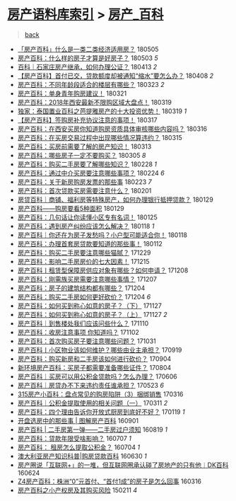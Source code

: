 [房产语料库索引](../../README.md)  > [房产_百科](房产_百科.md)
====
> [back](../README.md)

- [「房产百科」什么是一类二类经济适用房？](http://jkwz.applinzi.com/ittc/7099586050718696459.html#%E3%80%8C%E6%88%BF%E4%BA%A7%E7%99%BE%E7%A7%91%E3%80%8D%E4%BB%80%E4%B9%88%E6%98%AF%E4%B8%80%E7%B1%BB%E4%BA%8C%E7%B1%BB%E7%BB%8F%E6%B5%8E%E9%80%82%E7%94%A8%E6%88%BF%EF%BC%9F) 180505  
- [房产百科：什么样的房子才算是好房子？](http://jkwz.applinzi.com/ittc/7098933009808098321.html#%E6%88%BF%E4%BA%A7%E7%99%BE%E7%A7%91%EF%BC%9A%E4%BB%80%E4%B9%88%E6%A0%B7%E7%9A%84%E6%88%BF%E5%AD%90%E6%89%8D%E7%AE%97%E6%98%AF%E5%A5%BD%E6%88%BF%E5%AD%90%EF%BC%9F) 180503 *5* 
- [百科｜石家庄房产继承，如何办理公证？](http://jkwz.applinzi.com/ittc/7091316703755764746.html#%E7%99%BE%E7%A7%91%EF%BD%9C%E7%9F%B3%E5%AE%B6%E5%BA%84%E6%88%BF%E4%BA%A7%E7%BB%A7%E6%89%BF%EF%BC%8C%E5%A6%82%E4%BD%95%E5%8A%9E%E7%90%86%E5%85%AC%E8%AF%81%EF%BC%9F) 180413 *2* 
- [【房产百科】首付已交，贷款额度却被通知“缩水”要怎么办？](http://jkwz.applinzi.com/ittc/7089551574022226961.html#%E3%80%90%E6%88%BF%E4%BA%A7%E7%99%BE%E7%A7%91%E3%80%91%E9%A6%96%E4%BB%98%E5%B7%B2%E4%BA%A4%EF%BC%8C%E8%B4%B7%E6%AC%BE%E9%A2%9D%E5%BA%A6%E5%8D%B4%E8%A2%AB%E9%80%9A%E7%9F%A5%E2%80%9C%E7%BC%A9%E6%B0%B4%E2%80%9D%E8%A6%81%E6%80%8E%E4%B9%88%E5%8A%9E%EF%BC%9F) 180408 *2* 
- [房产百科：不同年龄段适合的楼层有哪些？](http://jkwz.applinzi.com/ittc/7083670316041896966.html#%E6%88%BF%E4%BA%A7%E7%99%BE%E7%A7%91%EF%BC%9A%E4%B8%8D%E5%90%8C%E5%B9%B4%E9%BE%84%E6%AE%B5%E9%80%82%E5%90%88%E7%9A%84%E6%A5%BC%E5%B1%82%E6%9C%89%E5%93%AA%E4%BA%9B%EF%BC%9F) 180323 *2* 
- [房产百科：单身青年购房建议！](http://jkwz.applinzi.com/ittc/7082863528543536139.html#%E6%88%BF%E4%BA%A7%E7%99%BE%E7%A7%91%EF%BC%9A%E5%8D%95%E8%BA%AB%E9%9D%92%E5%B9%B4%E8%B4%AD%E6%88%BF%E5%BB%BA%E8%AE%AE%EF%BC%81) 180321  
- [房产百科：2018年西安最新不限购区域大盘点！](http://jkwz.applinzi.com/ittc/7082215146611278855.html#%E6%88%BF%E4%BA%A7%E7%99%BE%E7%A7%91%EF%BC%9A2018%E5%B9%B4%E8%A5%BF%E5%AE%89%E6%9C%80%E6%96%B0%E4%B8%8D%E9%99%90%E8%B4%AD%E5%8C%BA%E5%9F%9F%E5%A4%A7%E7%9B%98%E7%82%B9%EF%BC%81) 180319  
- [独家：泰国置业百科之芭提雅房产的十大投资优势！](http://jkwz.applinzi.com/ittc/7082185232730293254.html#%E7%8B%AC%E5%AE%B6%EF%BC%9A%E6%B3%B0%E5%9B%BD%E7%BD%AE%E4%B8%9A%E7%99%BE%E7%A7%91%E4%B9%8B%E8%8A%AD%E6%8F%90%E9%9B%85%E6%88%BF%E4%BA%A7%E7%9A%84%E5%8D%81%E5%A4%A7%E6%8A%95%E8%B5%84%E4%BC%98%E5%8A%BF%EF%BC%81) 180319 *1* 
- [【房产百科】签购房补充协议注意的事项！](http://jkwz.applinzi.com/ittc/7081422803654149126.html#%E3%80%90%E6%88%BF%E4%BA%A7%E7%99%BE%E7%A7%91%E3%80%91%E7%AD%BE%E8%B4%AD%E6%88%BF%E8%A1%A5%E5%85%85%E5%8D%8F%E8%AE%AE%E6%B3%A8%E6%84%8F%E7%9A%84%E4%BA%8B%E9%A1%B9%EF%BC%81) 180317  
- [房产百科：在西安买房你知道购房资质具体审核哪些内容吗？](http://jkwz.applinzi.com/ittc/7081062230122824721.html#%E6%88%BF%E4%BA%A7%E7%99%BE%E7%A7%91%EF%BC%9A%E5%9C%A8%E8%A5%BF%E5%AE%89%E4%B9%B0%E6%88%BF%E4%BD%A0%E7%9F%A5%E9%81%93%E8%B4%AD%E6%88%BF%E8%B5%84%E8%B4%A8%E5%85%B7%E4%BD%93%E5%AE%A1%E6%A0%B8%E5%93%AA%E4%BA%9B%E5%86%85%E5%AE%B9%E5%90%97%EF%BC%9F) 180316  
- [房产百科：在买房交易过程中出现哪些情况算违约？](http://jkwz.applinzi.com/ittc/7080798293758313478.html#%E6%88%BF%E4%BA%A7%E7%99%BE%E7%A7%91%EF%BC%9A%E5%9C%A8%E4%B9%B0%E6%88%BF%E4%BA%A4%E6%98%93%E8%BF%87%E7%A8%8B%E4%B8%AD%E5%87%BA%E7%8E%B0%E5%93%AA%E4%BA%9B%E6%83%85%E5%86%B5%E7%AE%97%E8%BF%9D%E7%BA%A6%EF%BC%9F) 180315  
- [房产百科：买房前需要了解的房产知识！](http://jkwz.applinzi.com/ittc/7079931474101142544.html#%E6%88%BF%E4%BA%A7%E7%99%BE%E7%A7%91%EF%BC%9A%E4%B9%B0%E6%88%BF%E5%89%8D%E9%9C%80%E8%A6%81%E4%BA%86%E8%A7%A3%E7%9A%84%E6%88%BF%E4%BA%A7%E7%9F%A5%E8%AF%86%EF%BC%81) 180313  
- [房产百科：哪些房子一定不要购买？](http://jkwz.applinzi.com/ittc/7076933704939471889.html#%E6%88%BF%E4%BA%A7%E7%99%BE%E7%A7%91%EF%BC%9A%E5%93%AA%E4%BA%9B%E6%88%BF%E5%AD%90%E4%B8%80%E5%AE%9A%E4%B8%8D%E8%A6%81%E8%B4%AD%E4%B9%B0%EF%BC%9F) 180305 *8* 
- [房产百科：购买二手房要了解哪些知识？](http://jkwz.applinzi.com/ittc/7075167807275009031.html#%E6%88%BF%E4%BA%A7%E7%99%BE%E7%A7%91%EF%BC%9A%E8%B4%AD%E4%B9%B0%E4%BA%8C%E6%89%8B%E6%88%BF%E8%A6%81%E4%BA%86%E8%A7%A3%E5%93%AA%E4%BA%9B%E7%9F%A5%E8%AF%86%EF%BC%9F) 180228 *1* 
- [房产百科：通过中介买房要注意哪些事项？](http://jkwz.applinzi.com/ittc/7073672668182479878.html#%E6%88%BF%E4%BA%A7%E7%99%BE%E7%A7%91%EF%BC%9A%E9%80%9A%E8%BF%87%E4%B8%AD%E4%BB%8B%E4%B9%B0%E6%88%BF%E8%A6%81%E6%B3%A8%E6%84%8F%E5%93%AA%E4%BA%9B%E4%BA%8B%E9%A1%B9%EF%BC%9F) 180224 *6* 
- [房产百科：关于新房购房发票的那些事](http://jkwz.applinzi.com/ittc/7073344923330151434.html#%E6%88%BF%E4%BA%A7%E7%99%BE%E7%A7%91%EF%BC%9A%E5%85%B3%E4%BA%8E%E6%96%B0%E6%88%BF%E8%B4%AD%E6%88%BF%E5%8F%91%E7%A5%A8%E7%9A%84%E9%82%A3%E4%BA%9B%E4%BA%8B) 180223 *7* 
- [房产百科：首次贷款买房需要注意什么？](http://jkwz.applinzi.com/ittc/7065134491012432907.html#%E6%88%BF%E4%BA%A7%E7%99%BE%E7%A7%91%EF%BC%9A%E9%A6%96%E6%AC%A1%E8%B4%B7%E6%AC%BE%E4%B9%B0%E6%88%BF%E9%9C%80%E8%A6%81%E6%B3%A8%E6%84%8F%E4%BB%80%E4%B9%88%EF%BC%9F) 180201  
- [房贷百科｜商铺、福利房等特殊房产，如何办理银行抵押贷款？](http://jkwz.applinzi.com/ittc/7063961840063611910.html#%E6%88%BF%E8%B4%B7%E7%99%BE%E7%A7%91%EF%BD%9C%E5%95%86%E9%93%BA%E3%80%81%E7%A6%8F%E5%88%A9%E6%88%BF%E7%AD%89%E7%89%B9%E6%AE%8A%E6%88%BF%E4%BA%A7%EF%BC%8C%E5%A6%82%E4%BD%95%E5%8A%9E%E7%90%86%E9%93%B6%E8%A1%8C%E6%8A%B5%E6%8A%BC%E8%B4%B7%E6%AC%BE%EF%BC%9F) 180129  
- [房产百科——购房要看5种面积](http://jkwz.applinzi.com/ittc/7063946404186031121.html#%E6%88%BF%E4%BA%A7%E7%99%BE%E7%A7%91%E2%80%94%E2%80%94%E8%B4%AD%E6%88%BF%E8%A6%81%E7%9C%8B5%E7%A7%8D%E9%9D%A2%E7%A7%AF) 180129  
- [房产百科：几句话让你读懂小区专有名词！](http://jkwz.applinzi.com/ittc/7062456822055568401.html#%E6%88%BF%E4%BA%A7%E7%99%BE%E7%A7%91%EF%BC%9A%E5%87%A0%E5%8F%A5%E8%AF%9D%E8%AE%A9%E4%BD%A0%E8%AF%BB%E6%87%82%E5%B0%8F%E5%8C%BA%E4%B8%93%E6%9C%89%E5%90%8D%E8%AF%8D%EF%BC%81) 180125  
- [房产百科：遇到房产纠纷应该怎么解决？](http://jkwz.applinzi.com/ittc/7059923329048118282.html#%E6%88%BF%E4%BA%A7%E7%99%BE%E7%A7%91%EF%BC%9A%E9%81%87%E5%88%B0%E6%88%BF%E4%BA%A7%E7%BA%A0%E7%BA%B7%E5%BA%94%E8%AF%A5%E6%80%8E%E4%B9%88%E8%A7%A3%E5%86%B3%EF%BC%9F) 180118 *1* 
- [房产百科｜你还在为房子发愁吗？小户型可能适合你！](http://jkwz.applinzi.com/ittc/7059879156030899216.html#%E6%88%BF%E4%BA%A7%E7%99%BE%E7%A7%91%EF%BD%9C%E4%BD%A0%E8%BF%98%E5%9C%A8%E4%B8%BA%E6%88%BF%E5%AD%90%E5%8F%91%E6%84%81%E5%90%97%EF%BC%9F%E5%B0%8F%E6%88%B7%E5%9E%8B%E5%8F%AF%E8%83%BD%E9%80%82%E5%90%88%E4%BD%A0%EF%BC%81) 180118  
- [房产百科：办理首套房贷款要知道的那些事！](http://jkwz.applinzi.com/ittc/7057735716442735622.html#%E6%88%BF%E4%BA%A7%E7%99%BE%E7%A7%91%EF%BC%9A%E5%8A%9E%E7%90%86%E9%A6%96%E5%A5%97%E6%88%BF%E8%B4%B7%E6%AC%BE%E8%A6%81%E7%9F%A5%E9%81%93%E7%9A%84%E9%82%A3%E4%BA%9B%E4%BA%8B%EF%BC%81) 180112  
- [房产百科：购买二手房要注意哪些猫腻？](http://jkwz.applinzi.com/ittc/7052559539780453393.html#%E6%88%BF%E4%BA%A7%E7%99%BE%E7%A7%91%EF%BC%9A%E8%B4%AD%E4%B9%B0%E4%BA%8C%E6%89%8B%E6%88%BF%E8%A6%81%E6%B3%A8%E6%84%8F%E5%93%AA%E4%BA%9B%E7%8C%AB%E8%85%BB%EF%BC%9F) 171229  
- [房产百科：影响二手房房价的七大因素！](http://jkwz.applinzi.com/ittc/7047293786877592592.html#%E6%88%BF%E4%BA%A7%E7%99%BE%E7%A7%91%EF%BC%9A%E5%BD%B1%E5%93%8D%E4%BA%8C%E6%89%8B%E6%88%BF%E6%88%BF%E4%BB%B7%E7%9A%84%E4%B8%83%E5%A4%A7%E5%9B%A0%E7%B4%A0%EF%BC%81) 171215  
- [房产百科丨租赁型保障房供应对象有哪些？如何申请？](http://jkwz.applinzi.com/ittc/7044852457908208657.html#%E6%88%BF%E4%BA%A7%E7%99%BE%E7%A7%91%E4%B8%A8%E7%A7%9F%E8%B5%81%E5%9E%8B%E4%BF%9D%E9%9A%9C%E6%88%BF%E4%BE%9B%E5%BA%94%E5%AF%B9%E8%B1%A1%E6%9C%89%E5%93%AA%E4%BA%9B%EF%BC%9F%E5%A6%82%E4%BD%95%E7%94%B3%E8%AF%B7%EF%BC%9F) 171208  
- [房产百科：刚需族买房需要注意哪些事情？](http://jkwz.applinzi.com/ittc/7044273746783765264.html#%E6%88%BF%E4%BA%A7%E7%99%BE%E7%A7%91%EF%BC%9A%E5%88%9A%E9%9C%80%E6%97%8F%E4%B9%B0%E6%88%BF%E9%9C%80%E8%A6%81%E6%B3%A8%E6%84%8F%E5%93%AA%E4%BA%9B%E4%BA%8B%E6%83%85%EF%BC%9F) 171207  
- [房产百科：房子的建筑结构都有哪些？](http://jkwz.applinzi.com/ittc/7043279204718740497.html#%E6%88%BF%E4%BA%A7%E7%99%BE%E7%A7%91%EF%BC%9A%E6%88%BF%E5%AD%90%E7%9A%84%E5%BB%BA%E7%AD%91%E7%BB%93%E6%9E%84%E9%83%BD%E6%9C%89%E5%93%AA%E4%BA%9B%EF%BC%9F) 171204  
- [房产百科：购买二手房如何更好砍价？](http://jkwz.applinzi.com/ittc/7043235273821914128.html#%E6%88%BF%E4%BA%A7%E7%99%BE%E7%A7%91%EF%BC%9A%E8%B4%AD%E4%B9%B0%E4%BA%8C%E6%89%8B%E6%88%BF%E5%A6%82%E4%BD%95%E6%9B%B4%E5%A5%BD%E7%A0%8D%E4%BB%B7%EF%BC%9F) 171204 *6* 
- [房产百科：如何买到称心如意的房子？（下）](http://jkwz.applinzi.com/ittc/7040626238933173265.html#%E6%88%BF%E4%BA%A7%E7%99%BE%E7%A7%91%EF%BC%9A%E5%A6%82%E4%BD%95%E4%B9%B0%E5%88%B0%E7%A7%B0%E5%BF%83%E5%A6%82%E6%84%8F%E7%9A%84%E6%88%BF%E5%AD%90%EF%BC%9F%EF%BC%88%E4%B8%8B%EF%BC%89) 171127  
- [房产百科：如何买到称心如意的房子？（上）](http://jkwz.applinzi.com/ittc/7040623954551637009.html#%E6%88%BF%E4%BA%A7%E7%99%BE%E7%A7%91%EF%BC%9A%E5%A6%82%E4%BD%95%E4%B9%B0%E5%88%B0%E7%A7%B0%E5%BF%83%E5%A6%82%E6%84%8F%E7%9A%84%E6%88%BF%E5%AD%90%EF%BC%9F%EF%BC%88%E4%B8%8A%EF%BC%89) 171127 *2* 
- [房产百科｜到售楼处我们应该问些什么？](http://jkwz.applinzi.com/ittc/7034383868277294097.html#%E6%88%BF%E4%BA%A7%E7%99%BE%E7%A7%91%EF%BD%9C%E5%88%B0%E5%94%AE%E6%A5%BC%E5%A4%84%E6%88%91%E4%BB%AC%E5%BA%94%E8%AF%A5%E9%97%AE%E4%BA%9B%E4%BB%80%E4%B9%88%EF%BC%9F) 171110  
- [房产百科：收房注意事项 你知道吗？](http://jkwz.applinzi.com/ittc/7031408668409594897.html#%E6%88%BF%E4%BA%A7%E7%99%BE%E7%A7%91%EF%BC%9A%E6%94%B6%E6%88%BF%E6%B3%A8%E6%84%8F%E4%BA%8B%E9%A1%B9+%E4%BD%A0%E7%9F%A5%E9%81%93%E5%90%97%EF%BC%9F) 171102  
- [房产百科：首次购买房子要注意哪些问题？](http://jkwz.applinzi.com/ittc/7030623047596377105.html#%E6%88%BF%E4%BA%A7%E7%99%BE%E7%A7%91%EF%BC%9A%E9%A6%96%E6%AC%A1%E8%B4%AD%E4%B9%B0%E6%88%BF%E5%AD%90%E8%A6%81%E6%B3%A8%E6%84%8F%E5%93%AA%E4%BA%9B%E9%97%AE%E9%A2%98%EF%BC%9F) 171031  
- [房产百科丨小区物业该如何维护？哪些由业主承担？](http://jkwz.applinzi.com/ittc/7015072653902349328.html#%E6%88%BF%E4%BA%A7%E7%99%BE%E7%A7%91%E4%B8%A8%E5%B0%8F%E5%8C%BA%E7%89%A9%E4%B8%9A%E8%AF%A5%E5%A6%82%E4%BD%95%E7%BB%B4%E6%8A%A4%EF%BC%9F%E5%93%AA%E4%BA%9B%E7%94%B1%E4%B8%9A%E4%B8%BB%E6%89%BF%E6%8B%85%EF%BC%9F) 170919  
- [房产百科：购买新房和二手房该如何进行砍价？](http://jkwz.applinzi.com/ittc/7009385962470376465.html#%E6%88%BF%E4%BA%A7%E7%99%BE%E7%A7%91%EF%BC%9A%E8%B4%AD%E4%B9%B0%E6%96%B0%E6%88%BF%E5%92%8C%E4%BA%8C%E6%89%8B%E6%88%BF%E8%AF%A5%E5%A6%82%E4%BD%95%E8%BF%9B%E8%A1%8C%E7%A0%8D%E4%BB%B7%EF%BC%9F) 170904  
- [新环境房产百科：买房子都需要准备哪些证件？](http://jkwz.applinzi.com/ittc/6997995242023027729.html#%E6%96%B0%E7%8E%AF%E5%A2%83%E6%88%BF%E4%BA%A7%E7%99%BE%E7%A7%91%EF%BC%9A%E4%B9%B0%E6%88%BF%E5%AD%90%E9%83%BD%E9%9C%80%E8%A6%81%E5%87%86%E5%A4%87%E5%93%AA%E4%BA%9B%E8%AF%81%E4%BB%B6%EF%BC%9F) 170804  
- [房产百科｜买房可以用公积金贷款吗？怎么办理？](http://jkwz.applinzi.com/ittc/6975986481188307973.html#%E6%88%BF%E4%BA%A7%E7%99%BE%E7%A7%91%EF%BD%9C%E4%B9%B0%E6%88%BF%E5%8F%AF%E4%BB%A5%E7%94%A8%E5%85%AC%E7%A7%AF%E9%87%91%E8%B4%B7%E6%AC%BE%E5%90%97%EF%BC%9F%E6%80%8E%E4%B9%88%E5%8A%9E%E7%90%86%EF%BC%9F) 170606  
- [房产百科｜房贷办不下来违约责任谁承担？](http://jkwz.applinzi.com/ittc/6970748619652072452.html#%E6%88%BF%E4%BA%A7%E7%99%BE%E7%A7%91%EF%BD%9C%E6%88%BF%E8%B4%B7%E5%8A%9E%E4%B8%8D%E4%B8%8B%E6%9D%A5%E8%BF%9D%E7%BA%A6%E8%B4%A3%E4%BB%BB%E8%B0%81%E6%89%BF%E6%8B%85%EF%BC%9F) 170523 *6* 
- [315房产小百科：盘点常见的购房陷阱（3）捆绑销售](http://jkwz.applinzi.com/ittc/6945551677041148932.html#315%E6%88%BF%E4%BA%A7%E5%B0%8F%E7%99%BE%E7%A7%91%EF%BC%9A%E7%9B%98%E7%82%B9%E5%B8%B8%E8%A7%81%E7%9A%84%E8%B4%AD%E6%88%BF%E9%99%B7%E9%98%B1%EF%BC%883%EF%BC%89%E6%8D%86%E7%BB%91%E9%94%80%E5%94%AE) 170316  
- [房产百科｜公积金提取使用的相关问题（一）](http://jkwz.applinzi.com/ittc/6943825296536110085.html#%E6%88%BF%E4%BA%A7%E7%99%BE%E7%A7%91%EF%BD%9C%E5%85%AC%E7%A7%AF%E9%87%91%E6%8F%90%E5%8F%96%E4%BD%BF%E7%94%A8%E7%9A%84%E7%9B%B8%E5%85%B3%E9%97%AE%E9%A2%98%EF%BC%88%E4%B8%80%EF%BC%89) 170311 *2* 
- [房产百科：四个理由告诉你开放式厨房到底好不好？](http://jkwz.applinzi.com/ittc/6924991575146103813.html#%E6%88%BF%E4%BA%A7%E7%99%BE%E7%A7%91%EF%BC%9A%E5%9B%9B%E4%B8%AA%E7%90%86%E7%94%B1%E5%91%8A%E8%AF%89%E4%BD%A0%E5%BC%80%E6%94%BE%E5%BC%8F%E5%8E%A8%E6%88%BF%E5%88%B0%E5%BA%95%E5%A5%BD%E4%B8%8D%E5%A5%BD%EF%BC%9F) 170119 *1* 
- [开盘选房中的那些事 | 图解房产百科](http://jkwz.applinzi.com/ittc/6872923050357556228.html#%E5%BC%80%E7%9B%98%E9%80%89%E6%88%BF%E4%B8%AD%E7%9A%84%E9%82%A3%E4%BA%9B%E4%BA%8B+%7C+%E5%9B%BE%E8%A7%A3%E6%88%BF%E4%BA%A7%E7%99%BE%E7%A7%91) 160901  
- [房产百科 | 二手房第一弹——二手房过户须知](http://jkwz.applinzi.com/ittc/6868093612843336708.html#%E6%88%BF%E4%BA%A7%E7%99%BE%E7%A7%91+%7C+%E4%BA%8C%E6%89%8B%E6%88%BF%E7%AC%AC%E4%B8%80%E5%BC%B9%E2%80%94%E2%80%94%E4%BA%8C%E6%89%8B%E6%88%BF%E8%BF%87%E6%88%B7%E9%A1%BB%E7%9F%A5) 160819 *1* 
- [房产百科：贷款年限受啥影响？](http://jkwz.applinzi.com/ittc/6852150061139756036.html#%E6%88%BF%E4%BA%A7%E7%99%BE%E7%A7%91%EF%BC%9A%E8%B4%B7%E6%AC%BE%E5%B9%B4%E9%99%90%E5%8F%97%E5%95%A5%E5%BD%B1%E5%93%8D%EF%BC%9F) 160707 *1* 
- [房产百科： 租房怎么提取公积金？](http://jkwz.applinzi.com/ittc/6850997019371635717.html#%E6%88%BF%E4%BA%A7%E7%99%BE%E7%A7%91%EF%BC%9A+%E7%A7%9F%E6%88%BF%E6%80%8E%E4%B9%88%E6%8F%90%E5%8F%96%E5%85%AC%E7%A7%AF%E9%87%91%EF%BC%9F) 160704 *1* 
- [澳大利亚房产知识科普|购房贷款百科](http://jkwz.applinzi.com/ittc/6849509176916837381.html#%E6%BE%B3%E5%A4%A7%E5%88%A9%E4%BA%9A%E6%88%BF%E4%BA%A7%E7%9F%A5%E8%AF%86%E7%A7%91%E6%99%AE%7C%E8%B4%AD%E6%88%BF%E8%B4%B7%E6%AC%BE%E7%99%BE%E7%A7%91) 160630 *1* 
- [房产圈说「互联网+」的一堆，但互联网圈承认碰了房地产的只有他︱DK百科](http://jkwz.applinzi.com/ittc/6847208511997740036.html#%E6%88%BF%E4%BA%A7%E5%9C%88%E8%AF%B4%E3%80%8C%E4%BA%92%E8%81%94%E7%BD%91%2B%E3%80%8D%E7%9A%84%E4%B8%80%E5%A0%86%EF%BC%8C%E4%BD%86%E4%BA%92%E8%81%94%E7%BD%91%E5%9C%88%E6%89%BF%E8%AE%A4%E7%A2%B0%E4%BA%86%E6%88%BF%E5%9C%B0%E4%BA%A7%E7%9A%84%E5%8F%AA%E6%9C%89%E4%BB%96%EF%B8%B1DK%E7%99%BE%E7%A7%91) 160624  
- [Z4房产百科：株洲“0”元首付、“首付1成”的房子是怎么回事](http://jkwz.applinzi.com/ittc/6810269298211685381.html#Z4%E6%88%BF%E4%BA%A7%E7%99%BE%E7%A7%91%EF%BC%9A%E6%A0%AA%E6%B4%B2%E2%80%9C0%E2%80%9D%E5%85%83%E9%A6%96%E4%BB%98%E3%80%81%E2%80%9C%E9%A6%96%E4%BB%981%E6%88%90%E2%80%9D%E7%9A%84%E6%88%BF%E5%AD%90%E6%98%AF%E6%80%8E%E4%B9%88%E5%9B%9E%E4%BA%8B) 160316  
- [房产百科之小产权房及其购买风险](http://jkwz.applinzi.com/ittc/547650611393078354.html#%E6%88%BF%E4%BA%A7%E7%99%BE%E7%A7%91%E4%B9%8B%E5%B0%8F%E4%BA%A7%E6%9D%83%E6%88%BF%E5%8F%8A%E5%85%B6%E8%B4%AD%E4%B9%B0%E9%A3%8E%E9%99%A9) 150211 *4* 
